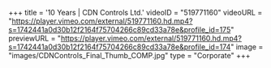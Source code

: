 +++
 title = '10 Years | CDN Controls Ltd.'
 videoID = "519771160"
 videoURL = "https://player.vimeo.com/external/519771160.hd.mp4?s=1742441a0d30b12f2164f75704266c89cd33a78e&profile_id=175"
 previewURL = "https://player.vimeo.com/external/519771160.hd.mp4?s=1742441a0d30b12f2164f75704266c89cd33a78e&profile_id=174"
 image = "images/CDNControls_Final_Thumb_COMP.jpg"
 type = "Corporate"
+++
